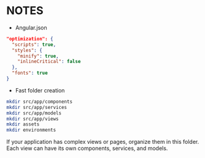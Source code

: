 # NOTES

- Angular.json

```json
"optimization": {
  "scripts": true,
  "styles": {
    "minify": true,
    "inlineCritical": false
  },
  "fonts": true
}
```

- Fast folder creation

```bash
mkdir src/app/components
mkdir src/app/services
mkdir src/app/models
mkdir src/app/views
mkdir assets
mkdir environments
```

If your application has complex views or pages, organize them in this folder.
Each view can have its own components, services, and models.
